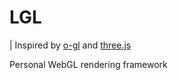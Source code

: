 # LGL
| Inspired by [o-gl](https://github.com/oframe/ogl) and [three.js](https://github.com/mrdoob/three.js)

Personal WebGL rendering framework

